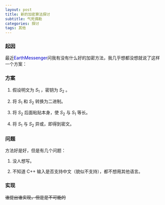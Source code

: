 ```yaml
---
layout: post
title: 新的加密算法探讨
subtitle: 气死偶勒
categories: 探讨
tags: 其他
---
```


### 起因

最近<span style="color:#00c"  >EarthMessenger</span>问我有没有什么好的加密方法，我几乎想都没想就说了这样一个方案：

### 方案

1. 假设明文为 $S_1$ ，密钥为 $S_2$ 。

2. 将 $S_1$ 和 $S_2$ 转换为二进制。

3. 将 $S_2$ 后面粘贴本身，使 $S_2$ 与 $S_1$ 等长。

4. 将 $S_1$ 与 $S_2$ 异或，即得到密文。

### 问题

方法好是好，但是有几个问题：

1. 没人想写。

2. 不知道 C++ 输入是否支持中文（貌似不支持），都不想用其他语言。

### 实现


<del>谁提出谁实现，但是是不可能的</del>